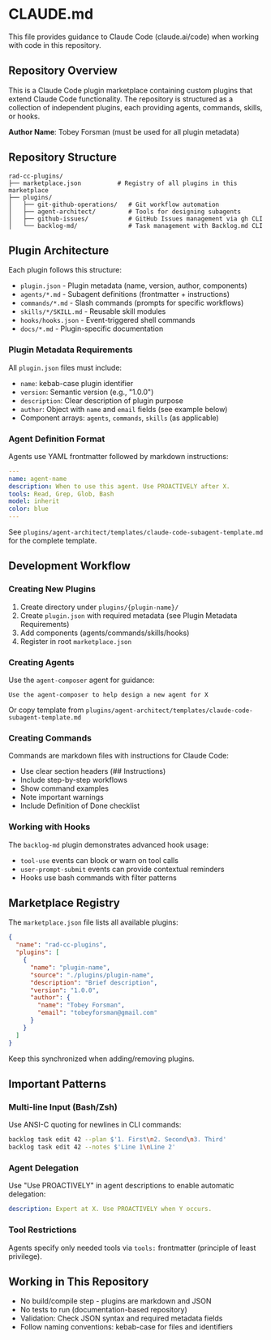 # CLAUDE.md

This file provides guidance to Claude Code (claude.ai/code) when working with code in this repository.

## Repository Overview

This is a Claude Code plugin marketplace containing custom plugins that extend Claude Code functionality. The repository is structured as a collection of independent plugins, each providing agents, commands, skills, or hooks.

**Author Name**: Tobey Forsman (must be used for all plugin metadata)

## Repository Structure

```
rad-cc-plugins/
├── marketplace.json          # Registry of all plugins in this marketplace
├── plugins/
│   ├── git-github-operations/   # Git workflow automation
│   ├── agent-architect/         # Tools for designing subagents
│   ├── github-issues/           # GitHub Issues management via gh CLI
│   └── backlog-md/              # Task management with Backlog.md CLI
```

## Plugin Architecture

Each plugin follows this structure:

- `plugin.json` - Plugin metadata (name, version, author, components)
- `agents/*.md` - Subagent definitions (frontmatter + instructions)
- `commands/*.md` - Slash commands (prompts for specific workflows)
- `skills/*/SKILL.md` - Reusable skill modules
- `hooks/hooks.json` - Event-triggered shell commands
- `docs/*.md` - Plugin-specific documentation

### Plugin Metadata Requirements

All `plugin.json` files must include:

- `name`: kebab-case plugin identifier
- `version`: Semantic version (e.g., "1.0.0")
- `description`: Clear description of plugin purpose
- `author`: Object with `name` and `email` fields (see example below)
- Component arrays: `agents`, `commands`, `skills` (as applicable)

### Agent Definition Format

Agents use YAML frontmatter followed by markdown instructions:

```yaml
---
name: agent-name
description: When to use this agent. Use PROACTIVELY after X.
tools: Read, Grep, Glob, Bash
model: inherit
color: blue
---
```

See `plugins/agent-architect/templates/claude-code-subagent-template.md` for the complete template.

## Development Workflow

### Creating New Plugins

1. Create directory under `plugins/{plugin-name}/`
2. Create `plugin.json` with required metadata (see Plugin Metadata Requirements)
3. Add components (agents/commands/skills/hooks)
4. Register in root `marketplace.json`

### Creating Agents

Use the `agent-composer` agent for guidance:

```
Use the agent-composer to help design a new agent for X
```

Or copy template from `plugins/agent-architect/templates/claude-code-subagent-template.md`

### Creating Commands

Commands are markdown files with instructions for Claude Code:

- Use clear section headers (## Instructions)
- Include step-by-step workflows
- Show command examples
- Note important warnings
- Include Definition of Done checklist

### Working with Hooks

The `backlog-md` plugin demonstrates advanced hook usage:

- `tool-use` events can block or warn on tool calls
- `user-prompt-submit` events can provide contextual reminders
- Hooks use bash commands with filter patterns

## Marketplace Registry

The `marketplace.json` file lists all available plugins:

```json
{
  "name": "rad-cc-plugins",
  "plugins": [
    {
      "name": "plugin-name",
      "source": "./plugins/plugin-name",
      "description": "Brief description",
      "version": "1.0.0",
      "author": {
        "name": "Tobey Forsman",
        "email": "tobeyforsman@gmail.com"
      }
    }
  ]
}
```

Keep this synchronized when adding/removing plugins.

## Important Patterns

### Multi-line Input (Bash/Zsh)

Use ANSI-C quoting for newlines in CLI commands:

```bash
backlog task edit 42 --plan $'1. First\n2. Second\n3. Third'
backlog task edit 42 --notes $'Line 1\nLine 2'
```

### Agent Delegation

Use "Use PROACTIVELY" in agent descriptions to enable automatic delegation:

```yaml
description: Expert at X. Use PROACTIVELY when Y occurs.
```

### Tool Restrictions

Agents specify only needed tools via `tools:` frontmatter (principle of least privilege).

## Working in This Repository

- No build/compile step - plugins are markdown and JSON
- No tests to run (documentation-based repository)
- Validation: Check JSON syntax and required metadata fields
- Follow naming conventions: kebab-case for files and identifiers
